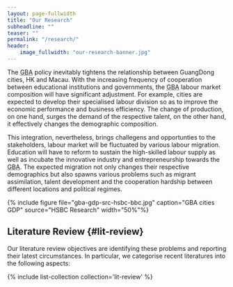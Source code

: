 ```yaml
---
layout: page-fullwidth
title: "Our Research"
subheadline: ""
teaser: ""
permalink: "/research/"
header:
    image_fullwidth: "our-research-banner.jpg"
---
```


The <abbr title="Guangdong Hong Kong Macau Greater Bay Area">GBA</abbr> policy inevitably tightens the relationship between GuangDong cities, HK and Macau. With the increasing frequency of cooperation between educational institutions and governments, the <abbr title="Guangdong Hong Kong Macau Greater Bay Area">GBA</abbr> labour market composition will have significant adjustment. For example, cities are expected to develop their specialised labour division so as to improve the economic performance and business efficiency. The change of production, on one hand, surges the demand of the respective talent, on the other hand, it effectively changes the demographic composition. 

This integration, nevertheless, brings challegens and opportunties to the stakeholders, labour market will be fluctuated by various labour migration. Education will have to reform to sustain the high-skilled labour supply as well as incubate the innovative industry and entrepreneurship towards the <abbr title="Guangdong Hong Kong Macau Greater Bay Area">GBA</abbr>. The expected migration not only changes their respective demographics but also spawns various problems such as migrant assimilation, talent development and the cooperation hardship between different locations and political regimes.

{% include figure file="gba-gdp-src-hsbc-bbc.jpg" caption="GBA cities GDP" source="HSBC Research" width="50%"%}

## Literature Review {#lit-review}

Our literature review objectives are identifying these problems and reporting their latest circumstances. In particular, we categorise recent literatures into the following aspects:

{% include list-collection collection='lit-review' %}


